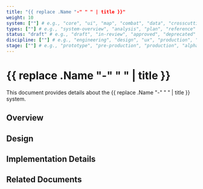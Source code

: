 ```yaml
---
title: "{{ replace .Name "-" " " | title }}"
weight: 10
system: [""] # e.g., "core", "ui", "map", "combat", "data", "crosscutting"
types: [""] # e.g., "system-overview", "analysis", "plan", "reference"
status: "draft" # e.g., "draft", "in-review", "approved", "deprecated"
discipline: [""] # e.g., "engineering", "design", "ux", "production", "qa"
stage: [""] # e.g., "prototype", "pre-production", "production", "alpha", "beta", "live"
---
```


# {{ replace .Name "-" " " | title }}

This document provides details about the {{ replace .Name "-" " " | title }} system.

## Overview

## Design

## Implementation Details

## Related Documents
